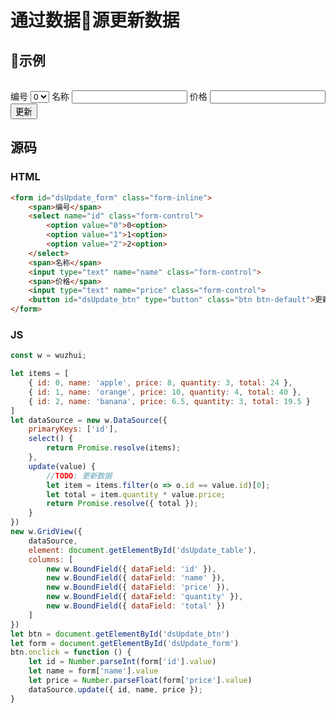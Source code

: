 # 通过数据源更新数据

## 示例

<table id="dsUpdate_table" class="table"></table>

<form id="dsUpdate_form" class="form-inline">
<span>编号</span>
<select name="id" class="form-control">
<option value="0">0<option>
<option value="1">1<option>
<option value="2">2<option>
</select>
<span>名称</span>
<input type="text" name="name" class="form-control">
<span>价格</span>
<input type="text" name="price" class="form-control">
<button id="dsUpdate_btn" type="button" class="btn btn-default">更新</button>
</form>

## 源码

### HTML

```html
<form id="dsUpdate_form" class="form-inline">
    <span>编号</span>
    <select name="id" class="form-control">
        <option value="0">0<option>
        <option value="1">1<option>
        <option value="2">2<option>
    </select>
    <span>名称</span>
    <input type="text" name="name" class="form-control">
    <span>价格</span>
    <input type="text" name="price" class="form-control">
    <button id="dsUpdate_btn" type="button" class="btn btn-default">更新</button>
</form>
```
### JS

```js
const w = wuzhui;

let items = [
    { id: 0, name: 'apple', price: 8, quantity: 3, total: 24 },
    { id: 1, name: 'orange', price: 10, quantity: 4, total: 40 },
    { id: 2, name: 'banana', price: 6.5, quantity: 3, total: 19.5 }
]
let dataSource = new w.DataSource({
    primaryKeys: ['id'],
    select() {
        return Promise.resolve(items);
    },
    update(value) {
        //TODO: 更新数据
        let item = items.filter(o => o.id == value.id)[0];
        let total = item.quantity * value.price;
        return Promise.resolve({ total });
    }
})
new w.GridView({
    dataSource,
    element: document.getElementById('dsUpdate_table'),
    columns: [
        new w.BoundField({ dataField: 'id' }),
        new w.BoundField({ dataField: 'name' }),
        new w.BoundField({ dataField: 'price' }),
        new w.BoundField({ dataField: 'quantity' }),
        new w.BoundField({ dataField: 'total' })
    ]
})
let btn = document.getElementById('dsUpdate_btn')
let form = document.getElementById('dsUpdate_form')
btn.onclick = function () {
    let id = Number.parseInt(form['id'].value)
    let name = form['name'].value
    let price = Number.parseFloat(form['price'].value)
    dataSource.update({ id, name, price });
}
```